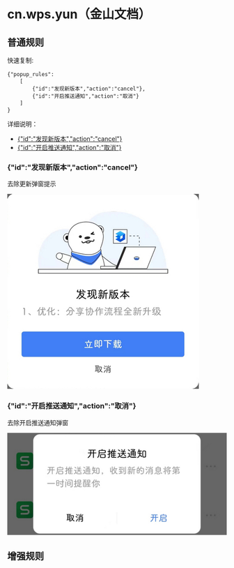 # cn.wps.yun（金山文档）

## 普通规则

快速复制:
```
{"popup_rules":
    [
        {"id":"发现新版本","action":"cancel"},
        {"id":"开启推送通知","action":"取消"}
    ]
}
```
详细说明：
- [{"id":"发现新版本","action":"cancel"}](#id发现新版本actioncancel)
- [{"id":"开启推送通知","action":"取消"}](#id开启推送通知action取消)

### {"id":"发现新版本","action":"cancel"}
去除更新弹窗提示

![](./assets/更新弹窗.jpg)

### {"id":"开启推送通知","action":"取消"}
去除开启推送通知弹窗

![](./assets/开启推送通知弹窗.jpg)

## 增强规则
